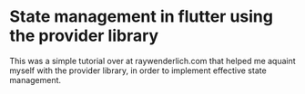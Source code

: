 # State management in flutter using the provider library

This was a simple tutorial over at raywenderlich.com that helped me aquaint myself with the provider library, in order to implement effective state management.
